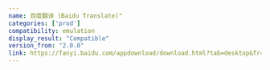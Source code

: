 ```yaml
---
name: 百度翻译 (Baidu Translate)"
categories: ['prod']
compatibility: emulation
display_result: "Compatible"
version_from: "2.0.0"
link: https://fanyi.baidu.com/appdownload/download.html?tab=desktop&fr=pcplugin
---
```


